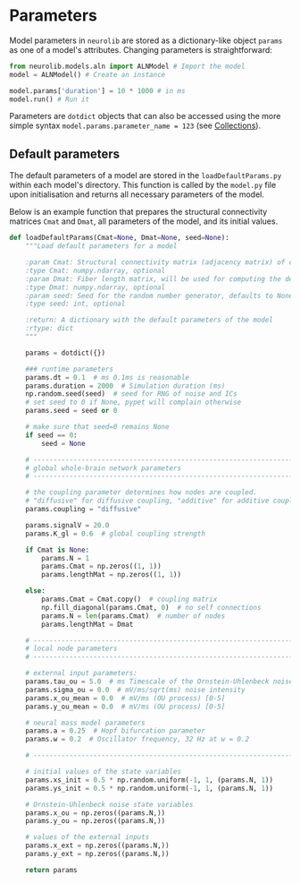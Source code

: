# Parameters

Model parameters in `neurolib` are stored as a dictionary-like object `params` as one of a model's attributes. Changing parameters is straightforward:

``` python
from neurolib.models.aln import ALNModel # Import the model
model = ALNModel() # Create an instance

model.params['duration'] = 10 * 1000 # in ms
model.run() # Run it
```

Parameters are `dotdict` objects that can also be accessed using the more simple syntax `model.params.parameter_name = 123` (see [Collections](/utils/collections/)).

## Default parameters

The default parameters of a model are stored in the `loadDefaultParams.py` within each model's directory. This function is called by the `model.py` file upon initialisation and returns all necessary parameters of the model.

Below is an example function that prepares the structural connectivity matrices `Cmat` and `Dmat`, all parameters of the model, and its initial values.

``` python
def loadDefaultParams(Cmat=None, Dmat=None, seed=None):
    """Load default parameters for a model

    :param Cmat: Structural connectivity matrix (adjacency matrix) of coupling strengths, will be normalized to 1. If not given, then a single node simulation will be assumed, defaults to None
    :type Cmat: numpy.ndarray, optional
    :param Dmat: Fiber length matrix, will be used for computing the delay matrix together with the signal transmission speed parameter `signalV`, defaults to None
    :type Dmat: numpy.ndarray, optional
    :param seed: Seed for the random number generator, defaults to None
    :type seed: int, optional

    :return: A dictionary with the default parameters of the model
    :rtype: dict
    """

    params = dotdict({})

    ### runtime parameters
    params.dt = 0.1  # ms 0.1ms is reasonable
    params.duration = 2000  # Simulation duration (ms)
    np.random.seed(seed)  # seed for RNG of noise and ICs
    # set seed to 0 if None, pypet will complain otherwise
    params.seed = seed or 0

    # make sure that seed=0 remains None
    if seed == 0:
        seed = None

    # ------------------------------------------------------------------------
    # global whole-brain network parameters
    # ------------------------------------------------------------------------

    # the coupling parameter determines how nodes are coupled.
    # "diffusive" for diffusive coupling, "additive" for additive coupling
    params.coupling = "diffusive"

    params.signalV = 20.0
    params.K_gl = 0.6  # global coupling strength

    if Cmat is None:
        params.N = 1
        params.Cmat = np.zeros((1, 1))
        params.lengthMat = np.zeros((1, 1))

    else:
        params.Cmat = Cmat.copy()  # coupling matrix
        np.fill_diagonal(params.Cmat, 0)  # no self connections
        params.N = len(params.Cmat)  # number of nodes
        params.lengthMat = Dmat

    # ------------------------------------------------------------------------
    # local node parameters
    # ------------------------------------------------------------------------

    # external input parameters:
    params.tau_ou = 5.0  # ms Timescale of the Ornstein-Uhlenbeck noise process
    params.sigma_ou = 0.0  # mV/ms/sqrt(ms) noise intensity
    params.x_ou_mean = 0.0  # mV/ms (OU process) [0-5]
    params.y_ou_mean = 0.0  # mV/ms (OU process) [0-5]

    # neural mass model parameters
    params.a = 0.25  # Hopf bifurcation parameter
    params.w = 0.2  # Oscillator frequency, 32 Hz at w = 0.2

    # ------------------------------------------------------------------------

    # initial values of the state variables
    params.xs_init = 0.5 * np.random.uniform(-1, 1, (params.N, 1))
    params.ys_init = 0.5 * np.random.uniform(-1, 1, (params.N, 1))

    # Ornstein-Uhlenbeck noise state variables
    params.x_ou = np.zeros((params.N,))
    params.y_ou = np.zeros((params.N,))

    # values of the external inputs
    params.x_ext = np.zeros((params.N,))
    params.y_ext = np.zeros((params.N,))

    return params

```